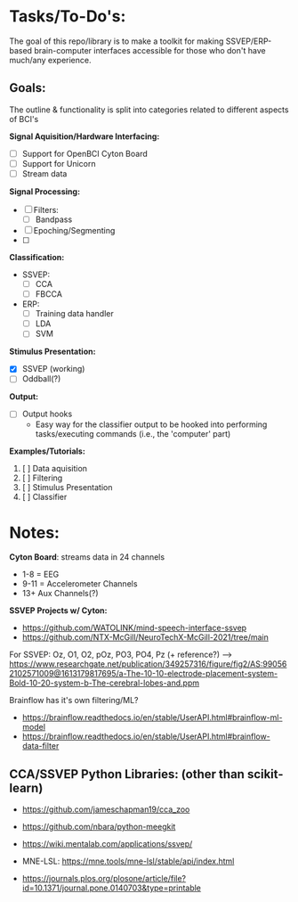 # Tasks/To-Do's:

The goal of this repo/library is to make a toolkit for making SSVEP/ERP-based brain-computer interfaces accessible for those who don't have much/any experience.

## Goals:

The outline & functionality is split into categories related to different aspects of BCI's

**Signal Aquisition/Hardware Interfacing:**
- [ ] Support for OpenBCI Cyton Board
- [ ] Support for Unicorn
- [ ] Stream data

**Signal Processing:**
- [ ] Filters:
  - [ ] Bandpass
- [ ] Epoching/Segmenting
- [ ] 

**Classification:**
- SSVEP:
  - [ ] CCA
  - [ ] FBCCA
- ERP:
  - [ ] Training data handler
  - [ ] LDA
  - [ ] SVM

**Stimulus Presentation:**
- [X] SSVEP (working)
- [ ] Oddball(?)

**Output:**
- [ ] Output hooks
  - Easy way for the classifier output to be hooked into performing tasks/executing commands (i.e., the 'computer' part)

**Examples/Tutorials:**
1. [ ] Data aquisition 
2. [ ] Filtering
3. [ ] Stimulus Presentation 
4. [ ] Classifier

# Notes:

**Cyton Board**: streams data in 24 channels
- 1-8 = EEG
- 9-11 = Accelerometer Channels
- 13+ Aux Channels(?)

**SSVEP Projects w/ Cyton:**
- https://github.com/WATOLINK/mind-speech-interface-ssvep
- https://github.com/NTX-McGill/NeuroTechX-McGill-2021/tree/main

For SSVEP: Oz, O1, O2, pOz, PO3, PO4, Pz (+ reference?)
    --> https://www.researchgate.net/publication/349257316/figure/fig2/AS:990562102571009@1613179817695/a-The-10-10-electrode-placement-system-Bold-10-20-system-b-The-cerebral-lobes-and.ppm

Brainflow has it's own filtering/ML?
- https://brainflow.readthedocs.io/en/stable/UserAPI.html#brainflow-ml-model
- https://brainflow.readthedocs.io/en/stable/UserAPI.html#brainflow-data-filter


## CCA/SSVEP Python Libraries: (other than scikit-learn)
- https://github.com/jameschapman19/cca_zoo
- https://github.com/nbara/python-meegkit
- https://wiki.mentalab.com/applications/ssvep/
- MNE-LSL: https://mne.tools/mne-lsl/stable/api/index.html

- https://journals.plos.org/plosone/article/file?id=10.1371/journal.pone.0140703&type=printable
